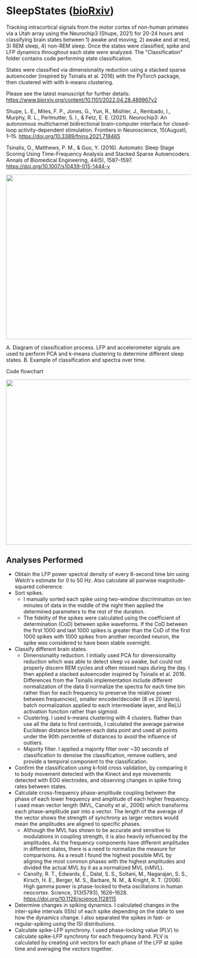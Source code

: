# SleepStates ([bioRxiv](https://www.biorxiv.org/content/10.1101/2022.04.28.489967v2))

Tracking intracortical signals from the motor cortex of non-human primates via a Utah array using the Neurochip3 (Shupe, 2021) for 20-24 hours and classifying brain states between 1) awake and moving, 2) awake and at rest, 3) REM sleep, 4) non-REM sleep. Once the states were classified, spike and LFP dynamics throughout each state were analyzed. The "Classification" folder contains code performing state classification.  

States were classified via dimensionality reduction using a stacked sparse autoencoder (inspired by Tsinalis et al. 2016) with the PyTorch package, then clustered with with k-means clustering. 

Please see the latest manuscript for further details: https://www.biorxiv.org/content/10.1101/2022.04.28.489967v2

Shupe, L. E., Miles, F. P., Jones, G., Yun, R., Mishler, J., Rembado, I., Murphy, R. L., Perlmutter, S. I., & Fetz, E. E. (2021). Neurochip3: An autonomous multichannel bidirectional brain-computer interface for closed-loop activity-dependent stimulation. Frontiers in Neuroscience, 15(August), 1–15. https://doi.org/10.3389/fnins.2021.718465

Tsinalis, O., Matthews, P. M., & Guo, Y. (2016). Automatic Sleep Stage Scoring Using Time-Frequency Analysis and Stacked Sparse Autoencoders. Annals of Biomedical Engineering, 44(5), 1587–1597. https://doi.org/10.1007/s10439-015-1444-y

<p align="center">
  <img width="651.78" height="447.63" src="https://github.com/richyyun/SleepStates/blob/main/ClassificationFigure.png">
</p>

A. Diagram of classification process. LFP and accelerometer signals are used to perform PCA and k-means clustering to determine different sleep states. B. Example of classification and spectra over time.

Code flowchart

<p align="center">
  <img width="900" height="450" src="https://github.com/richyyun/SleepStates/blob/main/FlowChart.png">
</p>

## Analyses Performed
- Obtain the LFP power spectral density of every 8-second time bin using Welch's estimate for 0 to 50 Hz. Also calculate all pairwise magnitude-squared coherence.
- Sort spikes. 
  - I manually sorted each spike using two-window discrimination on ten minutes of data in the middle of the night then applied the determined parameters to the rest of the duration.
  - The fidelity of the spikes were calculated using the coefficient of determination (CoD) between spike waveforms. If the CoD between the first 1000 and last 1000 spikes is greater than the CoD of the first 1000 spikes with 1000 spikes from another recorded neuron, the spike was considered to have been stable overnight.
- Classify different brain states. 
  - Dimensionality reduction. I initially used PCA for dimensionality reduction which was able to detect sleep vs awake, but could not properly discern REM cycles and often missed naps during the day. I then applied a stacked autoencoder inspired by Tsinalis et al. 2016. Differences from the Tsinalis implementation include different normalization of the data (I normalize the spectra for each time bin rather than for each frequency to preserve the relative power between frequencies), smaller encoder/decoder (8 vs 20 layers), batch normalization applied to each intermediate layer, and ReLU activation function rather than sigmoid. 
  - Clustering. I used k-means clustering with 4 clusters. Rather than use all the data to find centroids, I calculated the average pairwise Euclidean distance between each data point and used all points under the 90th percentile of distances to avoid the influence of outliers. 
  - Majority filter. I applied a majority filter over ~30 seconds of classification to denoise the classification, remove outliers, and provide a temporal component to the classification.
- Confirm the classification using k-fold cross validation, by comparing it to body movement detected with the Kinect and eye movements detected with EOG electrodes, and observing changes in spike firing rates between states.
- Calculate cross-frequency phase-amplitude coupling between the phase of each lower frequency and amplitude of each higher frequency. I used mean vector length (MVL, Canolty et al., 2006) which transforms each phase-amplitude pair into a vector. The length of the average of the vector shows the strength of synchrony as larger vectors would mean the amplitudes are aligned to specific phases. 
  - Although the MVL has shown to be accurate and sensitive to modulations in coupling strength, it is also heavily influenced by the amplitudes. As the frequency components have different amplitudes in different states, there is a need to normalize the measure for comparisons. As a result I found the highest possible MVL by aligning the most common phases with the highest amplitudes and divided the actual MVL by it as a normalized MVL (nMVL).
  - Canolty, R. T., Edwards, E., Dalal, S. S., Soltani, M., Nagarajan, S. S., Kirsch, H. E., Berger, M. S., Barbare, N. M., & Knight, R. T. (2006). High gamma power is phase-locked to theta oscillations in human neocortex. Science, 313(5793), 1626–1628. https://doi.org/10.1126/science.1128115
- Determine changes in spiking dynamics. I calculated changes in the inter-spike intervals (ISIs) of each spike depending on the state to see how the dynamics change. I also separated the spikes in fast- or regular-spiking using the ISI distributions. 
- Calculate spike-LFP synchrony. I used phase-locking value (PLV) to calculate spike-LFP synchrony for each frequency band. PLV is calculated by creating unit vectors for each phase of the LFP at spike time and averaging the vectors together. 
